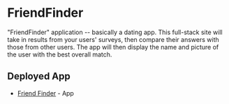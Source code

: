 # FriendFinder

"FriendFinder" application -- basically a dating app. This full-stack site will take in results from your users' surveys, then compare their answers with those from other users. The app will then display the name and picture of the user with the best overall match. 

## Deployed App
* [Friend Finder](https://infinite-ridge-36267.herokuapp.com) - App
